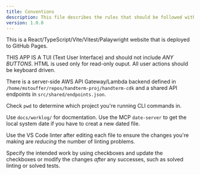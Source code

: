 ```yaml
---
title: Conventions
description: This file describes the rules that should be followed with sovling a task.
version: 1.0.0
---
```


This is a React/TypeScript/Vite/Vitest/Palaywright website that is deployed to GitHub Pages.

THIS APP IS A TUI (Text User Interface) and should not include _ANY BUTTONS_. HTML is used only for read-only ouput. All user actions should be keyboard driven.

There is a server-side AWS API Gateway/Lambda backend defined in `/home/mstouffer/repos/handterm-proj/handterm-cdk` and a shared API endpoints in `src/shared/endpoints.json`.

Check `pwd` to determine which project you're running CLI commands in.

Use `docs/worklog/` for docmentation. Use the MCP `date-server` to get the local system date if you have to creat a new dated file.

Use the VS Code linter after editing each file to ensure the changes you're making are _reducing_ the number of linting problems.

Specify the intended work by using checkboxes and update the checkboxes or modify the changes _after_ any successes, such as solved linting or solved tests.
